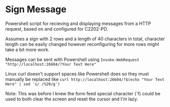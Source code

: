 # Sign Message
Powershell script for recieving and displaying messages from a HTTP request, based on and configured for C2202-PD.

Assumes a sign with 2 rows and a length of 40 characters in total, character length can be easily changed however reconfiguring for more rows might take a bit more work.


Messages can be sent with Powershell using
```Invoke-WebRequest "http://localhost:26604/?Your Text Here"```

Linux curl doesn't support spaces like Powershell does so they must manually be replaced like
```curl http://localhost:26604/?$(echo "Your Text Here" | sed 's/ /%20/g')```

Note: This was before I knew the form feed special character (\`f) could be used to both clear the screen and reset the cursor and I'm lazy.
